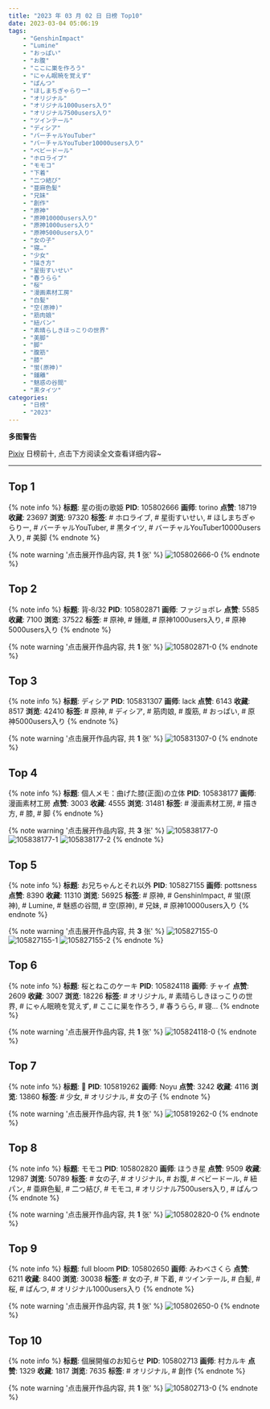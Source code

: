 ```yaml
---
title: "2023 年 03 月 02 日 日榜 Top10"
date: 2023-03-04 05:06:19
tags:
    - "GenshinImpact"
    - "Lumine"
    - "おっぱい"
    - "お腹"
    - "ここに巣を作ろう"
    - "にゃん眠暁を覚えず"
    - "ぱんつ"
    - "ほしまちぎゃらりー"
    - "オリジナル"
    - "オリジナル1000users入り"
    - "オリジナル7500users入り"
    - "ツインテール"
    - "ディシア"
    - "バーチャルYouTuber"
    - "バーチャルYouTuber10000users入り"
    - "ベビードール"
    - "ホロライブ"
    - "モモコ"
    - "下着"
    - "二つ結び"
    - "亜麻色髪"
    - "兄妹"
    - "創作"
    - "原神"
    - "原神10000users入り"
    - "原神1000users入り"
    - "原神5000users入り"
    - "女の子"
    - "寝…"
    - "少女"
    - "描き方"
    - "星街すいせい"
    - "春うらら"
    - "桜"
    - "漫画素材工房"
    - "白髪"
    - "空(原神)"
    - "筋肉娘"
    - "紐パン"
    - "素晴らしきほっこりの世界"
    - "美脚"
    - "脚"
    - "腹筋"
    - "膝"
    - "蛍(原神)"
    - "鍾離"
    - "魅惑の谷間"
    - "黒タイツ"
categories:
    - "日榜"
    - "2023"
---
```


<i class="fa fa-triangle-exclamation"></i>**多图警告**<i class="fa fa-triangle-exclamation"></i>

[Pixiv](https://www.pixiv.net/) 日榜前十, 点击下方阅读全文查看详细内容~

<!-- more -->

---

## Top 1

{% note info %}
**标题**: 星の街の歌姫
**PID**: 105802666 **画师**: torino
**点赞**: 18719 **收藏**: 23697 **浏览**: 97320
**标签**: # ホロライブ, # 星街すいせい, # ほしまちぎゃらりー, # バーチャルYouTuber, # 黒タイツ, # バーチャルYouTuber10000users入り, # 美脚
{% endnote %}

{% note warning '点击展开作品内容, 共 **1** 张' %}
![105802666-0](https://i.pixiv.re/img-original/img/2023/03/01/00/00/43/105802666_p0.jpg)
{% endnote %}

## Top 2

{% note info %}
**标题**: 背‐8/32
**PID**: 105802871 **画师**: ファジョボレ
**点赞**: 5585 **收藏**: 7100 **浏览**: 37522
**标签**: # 原神, # 鍾離, # 原神1000users入り, # 原神5000users入り
{% endnote %}

{% note warning '点击展开作品内容, 共 **1** 张' %}
![105802871-0](https://i.pixiv.re/img-original/img/2023/03/01/00/02/12/105802871_p0.jpg)
{% endnote %}

## Top 3

{% note info %}
**标题**: ディシア
**PID**: 105831307 **画师**: lack
**点赞**: 6143 **收藏**: 8517 **浏览**: 42410
**标签**: # 原神, # ディシア, # 筋肉娘, # 腹筋, # おっぱい, # 原神5000users入り
{% endnote %}

{% note warning '点击展开作品内容, 共 **1** 张' %}
![105831307-0](https://i.pixiv.re/img-original/img/2023/03/02/00/00/15/105831307_p0.png)
{% endnote %}

## Top 4

{% note info %}
**标题**: 個人メモ：曲げた膝(正面)の立体
**PID**: 105838177 **画师**: 漫画素材工房
**点赞**: 3003 **收藏**: 4555 **浏览**: 31481
**标签**: # 漫画素材工房, # 描き方, # 膝, # 脚
{% endnote %}

{% note warning '点击展开作品内容, 共 **3** 张' %}
![105838177-0](https://i.pixiv.re/img-original/img/2023/03/02/07/00/07/105838177_p0.jpg)
![105838177-1](https://i.pixiv.re/img-original/img/2023/03/02/07/00/07/105838177_p1.jpg)
![105838177-2](https://i.pixiv.re/img-original/img/2023/03/02/07/00/07/105838177_p2.jpg)
{% endnote %}

## Top 5

{% note info %}
**标题**: お兄ちゃんとそれ以外
**PID**: 105827155 **画师**: pottsness
**点赞**: 8390 **收藏**: 11310 **浏览**: 56925
**标签**: # 原神, # GenshinImpact, # 蛍(原神), # Lumine, # 魅惑の谷間, # 空(原神), # 兄妹, # 原神10000users入り
{% endnote %}

{% note warning '点击展开作品内容, 共 **3** 张' %}
![105827155-0](https://i.pixiv.re/img-original/img/2023/03/01/22/00/22/105827155_p0.jpg)
![105827155-1](https://i.pixiv.re/img-original/img/2023/03/01/22/00/22/105827155_p1.jpg)
![105827155-2](https://i.pixiv.re/img-original/img/2023/03/01/22/00/22/105827155_p2.jpg)
{% endnote %}

## Top 6

{% note info %}
**标题**: 桜とねこのケーキ
**PID**: 105824118 **画师**: チャイ
**点赞**: 2609 **收藏**: 3007 **浏览**: 18226
**标签**: # オリジナル, # 素晴らしきほっこりの世界, # にゃん眠暁を覚えず, # ここに巣を作ろう, # 春うらら, # 寝…
{% endnote %}

{% note warning '点击展开作品内容, 共 **1** 张' %}
![105824118-0](https://i.pixiv.re/img-original/img/2023/03/01/20/30/03/105824118_p0.png)
{% endnote %}

## Top 7

{% note info %}
**标题**: 🌼
**PID**: 105819262 **画师**: Noyu
**点赞**: 3242 **收藏**: 4116 **浏览**: 13860
**标签**: # 少女, # オリジナル, # 女の子
{% endnote %}

{% note warning '点击展开作品内容, 共 **1** 张' %}
![105819262-0](https://i.pixiv.re/img-original/img/2023/03/01/17/29/23/105819262_p0.jpg)
{% endnote %}

## Top 8

{% note info %}
**标题**: モモコ
**PID**: 105802820 **画师**: ほうき星
**点赞**: 9509 **收藏**: 12987 **浏览**: 50789
**标签**: # 女の子, # オリジナル, # お腹, # ベビードール, # 紐パン, # 亜麻色髪, # 二つ結び, # モモコ, # オリジナル7500users入り, # ぱんつ
{% endnote %}

{% note warning '点击展开作品内容, 共 **1** 张' %}
![105802820-0](https://i.pixiv.re/img-original/img/2023/03/01/00/01/47/105802820_p0.jpg)
{% endnote %}

## Top 9

{% note info %}
**标题**: full bloom
**PID**: 105802650 **画师**: みわべさくら
**点赞**: 6211 **收藏**: 8400 **浏览**: 30038
**标签**: # 女の子, # 下着, # ツインテール, # 白髪, # 桜, # ぱんつ, # オリジナル1000users入り
{% endnote %}

{% note warning '点击展开作品内容, 共 **1** 张' %}
![105802650-0](https://i.pixiv.re/img-original/img/2023/03/01/00/00/37/105802650_p0.jpg)
{% endnote %}

## Top 10

{% note info %}
**标题**: 個展開催のお知らせ
**PID**: 105802713 **画师**: 村カルキ
**点赞**: 1329 **收藏**: 1817 **浏览**: 7635
**标签**: # オリジナル, # 創作
{% endnote %}

{% note warning '点击展开作品内容, 共 **1** 张' %}
![105802713-0](https://i.pixiv.re/img-original/img/2023/03/01/00/01/00/105802713_p0.jpg)
{% endnote %}
